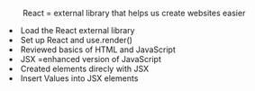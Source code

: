 <ul>React = external library that helps us create websites easier</ul>
<li>Load the React external library</li>
<li>Set up React and use.render()</li>
<li>Reviewed basics of HTML and JavaScript</li>
<li>JSX =enhanced version of JavaScript</li>
<li>Created elements direcly with JSX</li>
<li>Insert Values into JSX elements</li>
